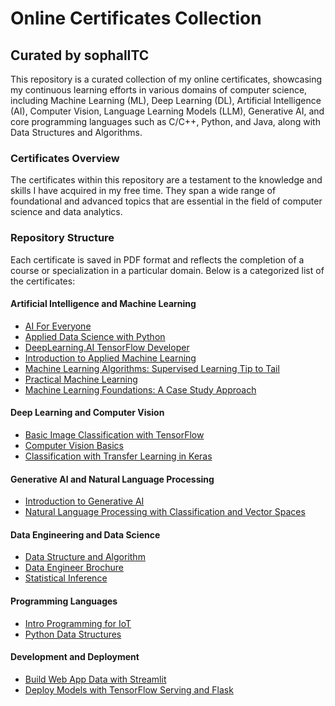 # Online Certificates Collection
## Curated by sophalITC

This repository is a curated collection of my online certificates, showcasing my continuous learning efforts in various domains of computer science, including Machine Learning (ML), Deep Learning (DL), Artificial Intelligence (AI), Computer Vision, Language Learning Models (LLM), Generative AI, and core programming languages such as C/C++, Python, and Java, along with Data Structures and Algorithms.

### Certificates Overview

The certificates within this repository are a testament to the knowledge and skills I have acquired in my free time. They span a wide range of foundational and advanced topics that are essential in the field of computer science and data analytics.

### Repository Structure

Each certificate is saved in PDF format and reflects the completion of a course or specialization in a particular domain. Below is a categorized list of the certificates:

#### Artificial Intelligence and Machine Learning
- [AI For Everyone](AI%20For%20Everyone.pdf)
- [Applied Data Science with Python](Applied%20DS%20with%20Python.pdf)
- [DeepLearning.AI TensorFlow Developer](DeepLearning.AI%20TensorFlow%20Developer.pdf)
- [Introduction to Applied Machine Learning](Introduction%20to%20Applied%20Machine%20Learning.pdf)
- [Machine Learning Algorithms: Supervised Learning Tip to Tail](Machine%20Learning%20Algorithms_Supervised%20Learning%20Tip%20to%20Tail.pdf)
- [Practical Machine Learning](Practical%20Machine%20Learning.pdf)
- [Machine Learning Foundations: A Case Study Approach](Machine%20Learning%20Foundations_A%20Case%20Study%20Approach.pdf)

#### Deep Learning and Computer Vision
- [Basic Image Classification with TensorFlow](Basic%20Image%20Classification%20with%20TensorFlow.pdf)
- [Computer Vision Basics](Computer%20Vision%20Basics.pdf)
- [Classification with Transfer Learning in Keras](Classification%20with%20Transfer%20Learning%20in%20Keras.pdf)

#### Generative AI and Natural Language Processing
- [Introduction to Generative AI](Introduction%20to%20Generative%20AI.pdf)
- [Natural Language Processing with Classification and Vector Spaces](Natural%20Language%20Processing%20with%20Classification%20and%20Vector%20Spaces.pdf)

#### Data Engineering and Data Science
- [Data Structure and Algorithm](Data%20Structure%20and%20Algorithm.pdf)
- [Data Engineer Brochure](Data%20Engineer%20Brochure_1-10-23.pdf)
- [Statistical Inference](Statistical%20Inference.pdf)

#### Programming Languages
- [Intro Programming for IoT](Intro%20Programming%20for%20IoT.pdf)
- [Python Data Structures](Python%20Data%20Structures.pdf)

#### Development and Deployment
- [Build Web App Data with Streamlit](Build%20web%20App%20data%20with%20streamlit.pdf)
- [Deploy Models with TensorFlow Serving and Flask](Deploy%20Models%20with%20TensorFlow%20Serving%20and%20Flask.pdf)

